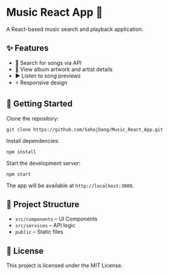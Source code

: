 # Music React App 🎵

A React-based music search and playback application.

## ✨ Features
- 🎵 Search for songs via API
- 🎨 View album artwork and artist details
- ▶️ Listen to song previews
- ⚡ Responsive design

## 🚀 Getting Started
Clone the repository:
```
git clone https://github.com/SahajDang/Music_React_App.git
```


Install dependencies:

```
npm install
```


Start the development server:

```
npm start
```

The app will be available at `http://localhost:3000`.

## 📂 Project Structure
- `src/components` – UI Components
- `src/services` – API logic
- `public` – Static files

## 📄 License
This project is licensed under the MIT License.


